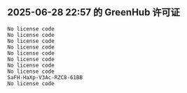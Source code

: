 ## 2025-06-28 22:57 的 GreenHub 许可证
```
No license code
No license code
No license code
No license code
No license code
No license code
No license code
No license code
SaFH-HaXp-V3Ac-RZC8-61BB
No license code
```
